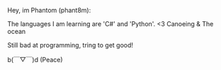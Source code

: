 Hey, im Phantom (phant8m):

The languages I am learning are 'C#' and 'Python'.
<3 Canoeing & The ocean


Still bad at programming, tring to get good!


b(￣▽￣)d (Peace)
